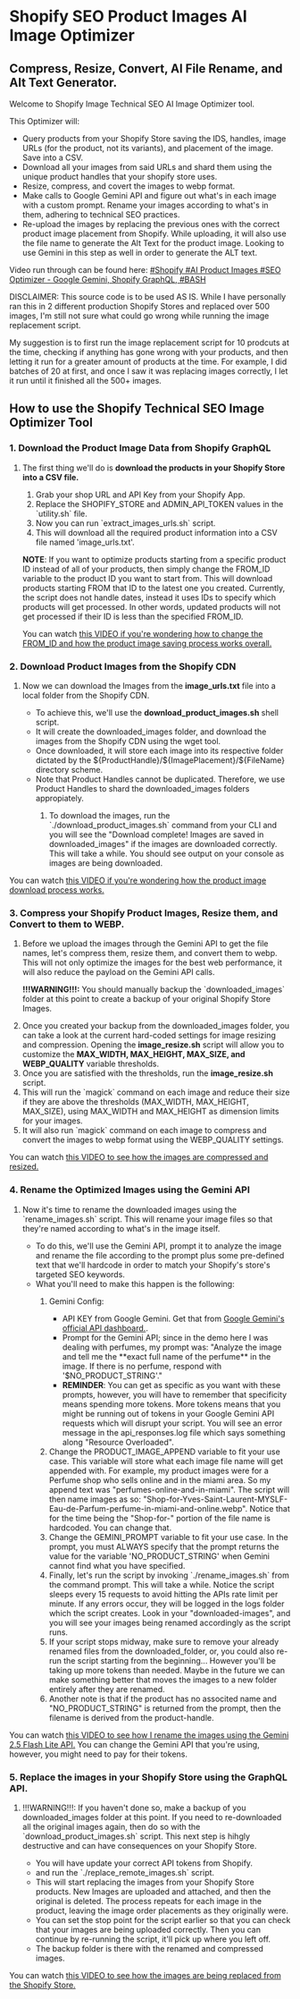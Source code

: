 <h1>Shopify SEO Product Images AI Image Optimizer</h1>
<h2>Compress, Resize, Convert, AI File Rename, and Alt Text Generator.</h2>

<p>
    Welcome to Shopify Image Technical SEO AI Image Optimizer tool.
</p>

<p>
    This Optimizer will:
</p>
<ul>
    <li>Query products from your Shopify Store saving the IDS, handles, image URLs (for the product, not its variants), and placement of the image. Save into a CSV.</li>
    <li>Download all your images from said URLs and shard them using the unique product handles that your shopify store uses.</li>
    <li>Resize, compress, and covert the images to webp format.</li>
    <li>Make calls to Google Gemini API and figure out what's in each image with a custom prompt. Rename your images according to what's in them, adhering to technical SEO practices.</li>
    <li>Re-upload the images by replacing the previous ones with the correct product image placement from Shopify. While uploading, it will also use the file name to generate the Alt Text for the product image. Looking to use Gemini in this step as well in order to generate the ALT text.</li>
</ul>

<p>
    Video run through can be found here: <a href="https://youtu.be/VYT_vfDOFwU" target="_blank">#Shopify #AI Product Images #SEO Optimizer - Google Gemini, Shopify GraphQL, #BASH</a>
</p>

<p>
    DISCLAIMER: This source code is to be used AS IS. While I have personally ran this in 2 different production Shopify Stores and replaced over 500 images, I'm still not sure what could go wrong while running the image replacement script.
</p>

<p>
    My suggestion is to first run the image replacement script for 10 prodcuts at the time, checking if anything has gone wrong with your products, and then letting it run for a greater amount of products at the time. For example, I did batches of 20 at first, and once I saw it was replacing images correctly, I let it run until it finished all the 500+ images.
</p>

<h2>
    How to use the Shopify Technical SEO Image Optimizer Tool
</h2>

<h3>1. Download the Product Image Data from Shopify GraphQL</h3>
<ol>
    <li>The first thing we'll do is <b>download the products in your Shopify Store into a CSV file.</b></li>
    <p>
        <ol>
            <li>Grab your shop URL and API Key from your Shopify App.</li>
            <li>Replace the SHOPIFY_STORE and ADMIN_API_TOKEN values in the `utility.sh` file.</li>
            <li>Now you can run `extract_images_urls.sh` script.</li>
            <li>This will download all the required product information into a CSV file named 'image_urls.txt'.</li>
        </ol>
    </p>
    <p>
        <strong>NOTE</strong>: If you want to optimize products starting from a specific product ID instead of all of your products, then simply change the FROM_ID variable to the product ID you want to start from. This will download products starting FROM that ID to the latest one you created. Currently, the script does not handle dates, instead it uses IDs to specify which products will get processed. In other words, updated products will not get processed if their ID is less than the specified FROM_ID.
    </p>
    <p>
        You can watch <a href="https://www.youtube.com/watch?v=YZ9oVx2GzwU" target="_blank">this VIDEO if you're wondering how to change the FROM_ID and how the product image saving process works overall.</a> 
    </p>
</ol>

<h3>2. Download Product Images from the Shopify CDN</h3>
<ol>
    <li>
        Now we can download the Images from the <b>image_urls.txt</b> file into a local folder from the Shopify CDN.
    </li>
    <p>
        <ul>
            <li>To achieve this, we'll use the <b>download_product_images.sh</b> shell script.</li>
            <li>It will create the downloaded_images folder, and download the images from the Shopify CDN using the wget tool.</li>
            <li>Once downloaded, it will store each image into its respective folder dictated by the ${ProductHandle}/${ImagePlacement}/${FileName} directory scheme.</li>
            <li>Note that Product Handles cannot be duplicated. Therefore, we use Product Handles to shard the downloaded_images folders appropiately.</li>
            <p>
                <ol>
                    <li>
                        To download the images, run the `./download_product_images.sh` command from your CLI and you will see the "Download complete! Images are saved in downloaded_images" if the images are downloaded correctly. This will take a while. You should see output on your console as images are being downloaded.
                    </li>
                </ol>
            </p>
        </ul>
    </p>
</ol>
<p>
    You can watch <a href="https://www.youtube.com/watch?v=KASFE9usE4k" target="_blank">this VIDEO if you're wondering how the product image download process works.</a> 
</p>

<h3>3. Compress your Shopify Product Images, Resize them, and Convert to them to WEBP.</h3>
<ol>
    <li>
        <p>
            Before we upload the images through the Gemini API to get the file names, let's compress them, resize them, and convert them to webp. This will not only optimize the images for the best web performance, it will also reduce the payload on the Gemini API calls.
        </p>
        <p>
            <b>!!!WARNING!!!:</b> You should manually backup the `downloaded_images` folder at this point to create a backup of your original Shopify Store Images.
        </p>
    </li>
    <li>
        Once you created your backup from the downloaded_images folder, you can take a look at the current hard-coded settings for image resizing and compression. Opening the <b>image_resize.sh</b> script will allow you to customize the <strong>MAX_WIDTH, MAX_HEIGHT, MAX_SIZE, and WEBP_QUALITY</strong> variable thresholds.
    </li>
    <li>
        Once you are satisfied with the thresholds, run the <b>image_resize.sh</b> script.
    </li>
    <li>
        This will run the `magick` command on each image and reduce their size if they are above the thresholds (MAX_WIDTH, MAX_HEIGHT, MAX_SIZE), using MAX_WIDTH and MAX_HEIGHT as dimension limits for your images.
    </li>
    <li>
        It will also run `magick` command on each image to compress and convert the images to webp format using the WEBP_QUALITY settings.
    </li>
</ol>
<p>
    You can watch <a href="https://youtu.be/P80DsZHEu8Y" target="_blank">this VIDEO to see how the images are compressed and resized.</a> 
</p>

<h3>4. Rename the Optimized Images using the Gemini API</h3>
<ol>
    <li>
        Now it's time to rename the downloaded images using the `rename_images.sh` script. This will rename your image files so that they're named according to what's in the image itself.
    </li>
    <ul>
        <li>
            To do this, we'll use the Gemini API, prompt it to analyze the image and
            rename the file according to the prompt plus some pre-defined text that we'll hardcode in order to match your Shopify's store's targeted SEO keywords.
        </li>
        <li>What you'll need to make this happen is the following:</li>
        <ol>
            <li>
                Gemini Config:
            </li>
            <ul>
                <li>
                    API KEY from Google Gemini. Get that from <a href=''>Google Gemini's official API dashboard.</a>.
                </li>
                <li>
                    Prompt for the Gemini API; since in the demo here I was dealing with perfumes, my prompt was: "Analyze the image and tell me the **exact full name of the perfume** in the image. If there is no perfume, respond with '$NO_PRODUCT_STRING'."
                </li>
                <li>
                    <b>REMINDER</b>: You can get as specific as you want with these prompts, however, you will have to remember that specificity means spending more tokens. More
                    tokens means that you might be running out of tokens in your Google Gemini API requests which will disrupt your script. You will see an error message in the api_responses.log file which says something along "Resource Overloaded".
                </li>
            </ul>
            <li>
                Change the PRODUCT_IMAGE_APPEND variable to fit your use case. This variable will store what each image file name will get appended with. For example, my product images were for a Perfume shop who sells online and in the miami area. So my append text was "perfumes-online-and-in-miami". The script will then name images as so: "Shop-for-Yves-Saint-Laurent-MYSLF-Eau-de-Parfum-perfume-in-miami-and-online.webp". Notice that for the time being the "Shop-for-" portion of the file name is hardcoded. You can change that.
            </li>
            <li>
                Change the GEMINI_PROMPT variable to fit your use case. In the prompt, you must ALWAYS specify that the prompt returns the value for the variable 'NO_PRODUCT_STRING' when Gemini cannot find what you have specified.
            </li>
            <li>
                Finally, let's run the script by invoking `./rename_images.sh` from the command prompt. This will take a while. Notice the script sleeps every 15 requests to avoid hitting the APIs rate limit per minute. If any errors occur, they will be logged in the logs folder which the script creates. Look in your "downloaded-images", and you will see your images being renamed accordingly as the script runs.
            </li>
            <li>
                If your script stops midway, make sure to remove your already renamed files from the downloaded_folder, or, you could also re-run the script starting from the beginning... However you'll be taking up more tokens than needed. Maybe in the future we can make something better that moves the images to a new folder entirely after they are renamed.
            </li>
            <li>
                Another note is that if the product has no associted name and "NO_PRODUCT_STRING" is returned from the prompt, then the filename is derived from the product-handle.
            </li>
        </ol>
    </ul>
</ol>
<p>
    You can watch <a href="https://youtu.be/fVOhqPPC-0w" target="_blank">this VIDEO to see how I rename the images using the Gemini 2.5 Flash Lite API.</a> You can change the Gemini API that you're using, however, you might need to pay for their tokens. 
</p>
<h3>5. Replace the images in your Shopify Store using the GraphQL API.</h3>
<ol>
    <li>
        !!!WARNING!!!: If you haven't done so, make a backup of you downloaded_images folder at this point. If you need to re-downloaded all the original images again, then do so with the `download_product_images.sh` script. This next step is hihgly destructive and can have consequences on your Shopify Store.
    </li>
    <ul>
        <li>
            You will have update your correct API tokens from Shopify.
        </li>
        <li>
            and run the `./replace_remote_images.sh` script.
        </li>
        <li>
            This will start replacing the images from your Shopify Store products. New Images are uploaded and attached, and then the original is deleted. The process repeats for each image in the product, leaving the image order placements as they originally were.
        </li>
        <li>
            You can set the stop point for the script earlier so that you can check that your images are being uploaded correctly. Then you can continue by re-running the script, it'll pick up where you left off.
        </li>
        <li>
            The backup folder is there with the renamed and compressed images.
        </li>
    </ul>
</ol>
<p>
    You can watch <a href="https://youtu.be/pBfVm7GGC28" target="_blank">this VIDEO to see how the images are being replaced from the Shopify Store.</a> 
</p>
